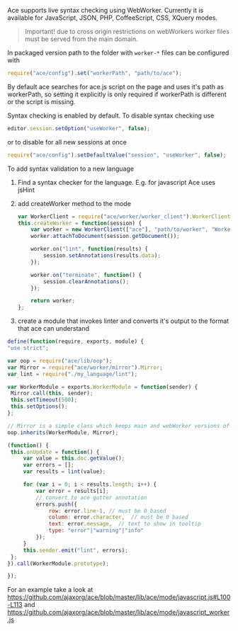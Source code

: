 Ace supports live syntax checking using WebWorker.
Currently it is available for JavaScript, JSON, PHP, CoffeeScript, CSS, XQuery modes.

>  Important! due to cross origin restrictions on webWorkers worker files must be served from the main domain.

In packaged version path to the folder with `worker-*` files can be configured with

```js
require("ace/config").set("workerPath", "path/to/ace");
```
By default ace searches for ace.js script on the page and uses it's path as workerPath, so setting it explicitly is only required if workerPath is different or the script is missing.

Syntax checking is enabled by default. To disable syntax checking use

```js
editor.session.setOption("useWorker", false);
```

or to disable for all new sessions at once
```js
require("ace/config").setDefaultValue("session", "useWorker", false);
```

To add syntax validation to a new language 

1. Find a syntax checker for the language. E.g. for javascript Ace uses jsHint

2. add createWorker method to the mode
    ```js
    var WorkerClient = require("ace/worker/worker_client").WorkerClient;
    this.createWorker = function(session) {
        var worker = new WorkerClient(["ace"], "path/to/worker", "WorkerModule");
        worker.attachToDocument(session.getDocument());

        worker.on("lint", function(results) {
            session.setAnnotations(results.data);
        });

        worker.on("terminate", function() {
            session.clearAnnotations();
        });

        return worker;
    };
    ```

3.  create a module that invokes linter and converts it's output to the format that ace can understand

   ```js
define(function(require, exports, module) {
"use strict";

var oop = require("ace/lib/oop");
var Mirror = require("ace/worker/mirror").Mirror;
var lint = require("./my_language/lint");

var WorkerModule = exports.WorkerModule = function(sender) {
    Mirror.call(this, sender);
    this.setTimeout(500);
    this.setOptions();
};

// Mirror is a simple class which keeps main and webWorker versions of the document in sync
oop.inherits(WorkerModule, Mirror);

(function() {
    this.onUpdate = function() {
        var value = this.doc.getValue();
        var errors = [];
        var results = lint(value);

        for (var i = 0; i < results.length; i++) {
            var error = results[i];
            // convert to ace gutter annotation
            errors.push({
                row: error.line-1, // must be 0 based
                column: error.character,  // must be 0 based
                text: error.message,  // text to show in tooltip
                type: "error"|"warning"|"info"
            });
        }
        this.sender.emit("lint", errors);
    };
}).call(WorkerModule.prototype);

});
   ```

For an example take a look at 
https://github.com/ajaxorg/ace/blob/master/lib/ace/mode/javascript.js#L100-L113 and
https://github.com/ajaxorg/ace/blob/master/lib/ace/mode/javascript_worker.js


